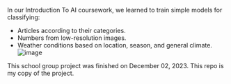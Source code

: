 In our Introduction To AI coursework, we learned to train simple models for classifying:
* Articles according to their categories.
* Numbers from low-resolution images.
* Weather conditions based on location, season, and general climate.
![image](https://github.com/yonatan-h/simple-model-training/assets/99685585/a61eae01-1af9-419a-87f5-3a595ee77f32)


This school group project was finished on December 02, 2023. This repo is my copy of the project.
